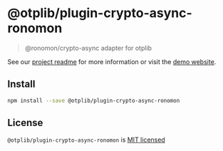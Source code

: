 # @otplib/plugin-crypto-async-ronomon

> @ronomon/crypto-async adapter for otplib

See our [project readme][project-v-readme] for more information
or visit the [demo website][project-v-site].

## Install

```bash
npm install --save @otplib/plugin-crypto-async-ronomon
```

## License

`@otplib/plugin-crypto-async-ronomon` is [MIT licensed][project-license]

[project-license]: https://github.com/yeojz/otplib/blob/master/LICENSE
[project-v-readme]: https://github.com/yeojz/otplib/blob/master/packages/README.md#plugins---crypto
[project-v-site]: https://otplib.yeojz.com

